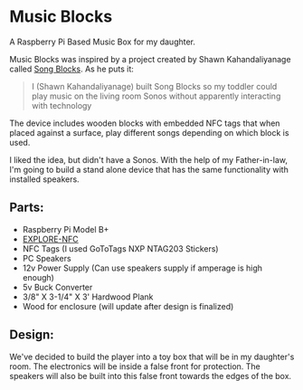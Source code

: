 # Music Blocks
A Raspberry Pi Based Music Box for my daughter.

Music Blocks was inspired by a project created by Shawn Kahandaliyanage called [Song Blocks](http://shawnrk.github.io/songblocks/).  As he puts it:
>I (Shawn Kahandaliyanage) built Song Blocks so my toddler could play music on the living room Sonos without apparently interacting with technology

The device includes wooden blocks with embedded NFC tags that when placed against a surface, play different songs depending on which block is used.

I liked the idea, but didn't have a Sonos.  With the help of my Father-in-law, I'm going to build a stand alone device that has the same functionality with installed speakers.

## Parts:
- Raspberry Pi Model B+
- [EXPLORE-NFC](http://www.element14.com/community/community/designcenter/explorenfc)
- NFC Tags (I used GoToTags NXP NTAG203 Stickers)
- PC Speakers
- 12v Power Supply (Can use speakers supply if amperage is high enough)
- 5v Buck Converter
- 3/8" X 3-1/4" X 3' Hardwood Plank
- Wood for enclosure (will update after design is finalized)

## Design:
We've decided to build the player into a toy box that will be in my daughter's room.  The electronics will be inside a false front for protection.  The speakers will also be built into this false front towards the edges of the box.
